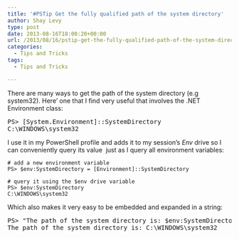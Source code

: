 ```yaml
---
title: '#PSTip Get the fully qualified path of the system directory'
author: Shay Levy
type: post
date: 2013-08-16T18:00:20+00:00
url: /2013/08/16/pstip-get-the-fully-qualified-path-of-the-system-directory/
categories:
  - Tips and Tricks
tags:
  - Tips and Tricks

---
```

There are many ways to get the path of the system directory (e.g system32). Here&#8217; one that I find very useful that involves the .NET Environment class:

<pre class="brush: powershell; title: ; notranslate" title="">PS&gt; [System.Environment]::SystemDirectory
C:\WINDOWS\system32
</pre>

I use it in my PowerShell profile and adds it to my session&#8217;s _Env_ drive so I can conveniently query its value  just as I query all environment variables:

```
# add a new environment variable
PS> $env:SystemDirectory = [Environment]::SystemDirectory

# query it using the $env drive variable
PS> $env:SystemDirectory
C:\WINDOWS\system32
```

Which also makes it very easy to be embedded and expanded in a string:

<pre class="brush: powershell; title: ; notranslate" title="">PS&gt; "The path of the system directory is: $env:SystemDirectory"
The path of the system directory is: C:\WINDOWS\system32
</pre>